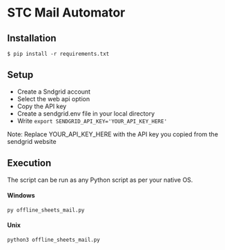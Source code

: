 # STC Mail Automator

## Installation

```$ pip install -r requirements.txt```

## Setup

 - Create a Sndgrid account
 - Select the web api option
 - Copy the API key
 - Create a sendgrid.env file in your local directory
 - Write ```export SENDGRID_API_KEY='YOUR_API_KEY_HERE'```
 
 Note: Replace YOUR_API_KEY_HERE with the API key you copied from the sendgrid website
 
 ## Execution
 
 The script can be run as any Python script as per your native OS.
 
 #### Windows
 ```py offline_sheets_mail.py```
 
#### Unix
```python3 offline_sheets_mail.py```
